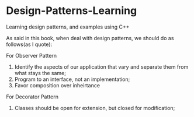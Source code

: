 # Design-Patterns-Learning
Learning design patterns, and examples using C++


As said in this book, when deal with design patterns, we should do as follows(as I quote):

For Observer Pattern
1. Identify the aspects of our application that vary and separate them from what stays the same;
2. Program to an interface, not an implementation;
3. Favor composition over inheirtance

For Decorator Pattern
1. Classes should be open for extension, but closed for modification;
